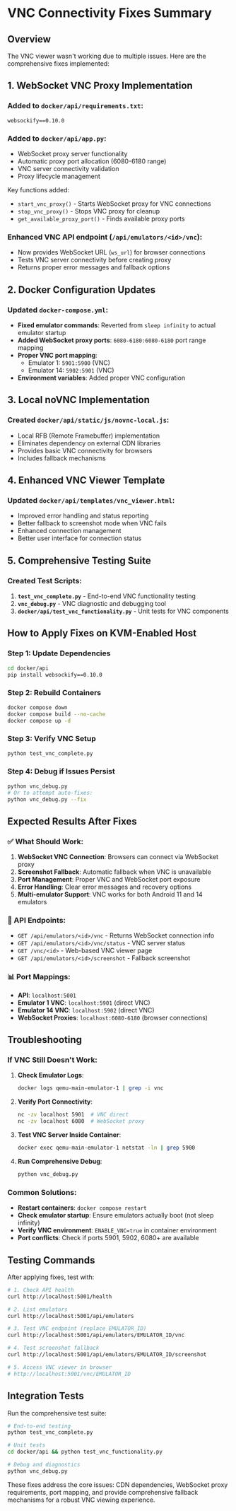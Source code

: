 # VNC Connectivity Fixes Summary

## Overview
The VNC viewer wasn't working due to multiple issues. Here are the comprehensive fixes implemented:

## 1. WebSocket VNC Proxy Implementation

### Added to `docker/api/requirements.txt`:
```
websockify==0.10.0
```

### Added to `docker/api/app.py`:
- WebSocket proxy server functionality
- Automatic proxy port allocation (6080-6180 range)
- VNC server connectivity validation
- Proxy lifecycle management

Key functions added:
- `start_vnc_proxy()` - Starts WebSocket proxy for VNC connections
- `stop_vnc_proxy()` - Stops VNC proxy for cleanup
- `get_available_proxy_port()` - Finds available proxy ports

### Enhanced VNC API endpoint (`/api/emulators/<id>/vnc`):
- Now provides WebSocket URL (`ws_url`) for browser connections
- Tests VNC server connectivity before creating proxy
- Returns proper error messages and fallback options

## 2. Docker Configuration Updates

### Updated `docker-compose.yml`:
- **Fixed emulator commands**: Reverted from `sleep infinity` to actual emulator startup
- **Added WebSocket proxy ports**: `6080-6180:6080-6180` port range mapping
- **Proper VNC port mapping**: 
  - Emulator 1: `5901:5900` (VNC)
  - Emulator 14: `5902:5901` (VNC)
- **Environment variables**: Added proper VNC configuration

## 3. Local noVNC Implementation

### Created `docker/api/static/js/novnc-local.js`:
- Local RFB (Remote Framebuffer) implementation
- Eliminates dependency on external CDN libraries
- Provides basic VNC connectivity for browsers
- Includes fallback mechanisms

## 4. Enhanced VNC Viewer Template

### Updated `docker/api/templates/vnc_viewer.html`:
- Improved error handling and status reporting
- Better fallback to screenshot mode when VNC fails
- Enhanced connection management
- Better user interface for connection status

## 5. Comprehensive Testing Suite

### Created Test Scripts:
1. **`test_vnc_complete.py`** - End-to-end VNC functionality testing
2. **`vnc_debug.py`** - VNC diagnostic and debugging tool
3. **`docker/api/test_vnc_functionality.py`** - Unit tests for VNC components

## How to Apply Fixes on KVM-Enabled Host

### Step 1: Update Dependencies
```bash
cd docker/api
pip install websockify==0.10.0
```

### Step 2: Rebuild Containers
```bash
docker compose down
docker compose build --no-cache
docker compose up -d
```

### Step 3: Verify VNC Setup
```bash
python test_vnc_complete.py
```

### Step 4: Debug if Issues Persist
```bash
python vnc_debug.py
# Or to attempt auto-fixes:
python vnc_debug.py --fix
```

## Expected Results After Fixes

### ✅ What Should Work:
1. **WebSocket VNC Connection**: Browsers can connect via WebSocket proxy
2. **Screenshot Fallback**: Automatic fallback when VNC is unavailable
3. **Port Management**: Proper VNC and WebSocket port exposure
4. **Error Handling**: Clear error messages and recovery options
5. **Multi-emulator Support**: VNC works for both Android 11 and 14 emulators

### 🔧 API Endpoints:
- `GET /api/emulators/<id>/vnc` - Returns WebSocket connection info
- `GET /api/emulators/<id>/vnc/status` - VNC server status
- `GET /vnc/<id>` - Web-based VNC viewer page
- `GET /api/emulators/<id>/screenshot` - Fallback screenshot

### 📊 Port Mappings:
- **API**: `localhost:5001`
- **Emulator 1 VNC**: `localhost:5901` (direct VNC)
- **Emulator 14 VNC**: `localhost:5902` (direct VNC)
- **WebSocket Proxies**: `localhost:6080-6180` (browser connections)

## Troubleshooting

### If VNC Still Doesn't Work:

1. **Check Emulator Logs**:
   ```bash
   docker logs qemu-main-emulator-1 | grep -i vnc
   ```

2. **Verify Port Connectivity**:
   ```bash
   nc -zv localhost 5901  # VNC direct
   nc -zv localhost 6080  # WebSocket proxy
   ```

3. **Test VNC Server Inside Container**:
   ```bash
   docker exec qemu-main-emulator-1 netstat -ln | grep 5900
   ```

4. **Run Comprehensive Debug**:
   ```bash
   python vnc_debug.py
   ```

### Common Solutions:
- **Restart containers**: `docker compose restart`
- **Check emulator startup**: Ensure emulators actually boot (not sleep infinity)
- **Verify VNC environment**: `ENABLE_VNC=true` in container environment
- **Port conflicts**: Check if ports 5901, 5902, 6080+ are available

## Testing Commands

After applying fixes, test with:

```bash
# 1. Check API health
curl http://localhost:5001/health

# 2. List emulators
curl http://localhost:5001/api/emulators

# 3. Test VNC endpoint (replace EMULATOR_ID)
curl http://localhost:5001/api/emulators/EMULATOR_ID/vnc

# 4. Test screenshot fallback
curl http://localhost:5001/api/emulators/EMULATOR_ID/screenshot

# 5. Access VNC viewer in browser
# http://localhost:5001/vnc/EMULATOR_ID
```

## Integration Tests

Run the comprehensive test suite:

```bash
# End-to-end testing
python test_vnc_complete.py

# Unit tests
cd docker/api && python test_vnc_functionality.py

# Debug and diagnostics
python vnc_debug.py
```

These fixes address the core issues: CDN dependencies, WebSocket proxy requirements, port mapping, and provide comprehensive fallback mechanisms for a robust VNC viewing experience. 